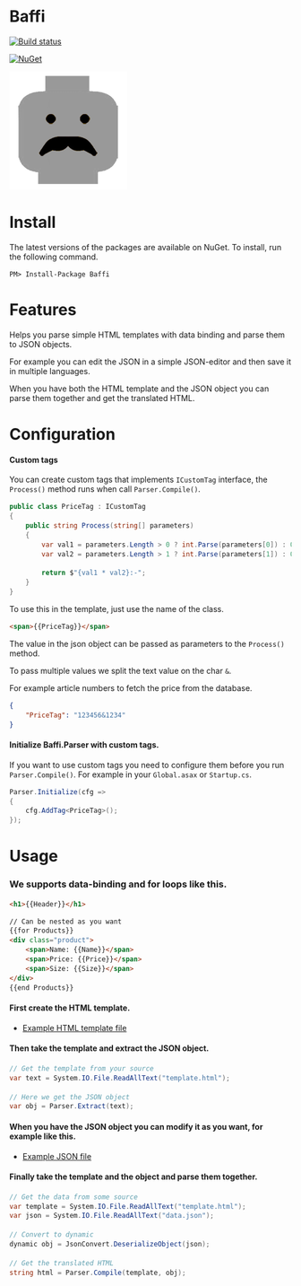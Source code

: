 # Baffi

[![Build status](https://ci.appveyor.com/api/projects/status/a078txulxuq5pc5l?svg=true)](https://ci.appveyor.com/project/viktornilsson91/baffi)

[![NuGet](https://img.shields.io/nuget/v/baffi.svg)](https://www.nuget.org/packages/baffi/)

![baffi-logo](baffi-logo.png)

# Install

The latest versions of the packages are available on NuGet. To install, run the following command.
```
PM> Install-Package Baffi
```

# Features

Helps you parse simple HTML templates with data binding and parse them to JSON objects.

For example you can edit the JSON in a simple JSON-editor and then save it in multiple languages.

When you have both the HTML template and the JSON object you can parse them together and get the translated HTML.

# Configuration

#### Custom tags
You can create custom tags that implements `ICustomTag` interface,
the `Process()` method runs when call `Parser.Compile()`.
```csharp
public class PriceTag : ICustomTag
{
    public string Process(string[] parameters)
    {
        var val1 = parameters.Length > 0 ? int.Parse(parameters[0]) : 0;
        var val2 = parameters.Length > 1 ? int.Parse(parameters[1]) : 0;

        return $"{val1 * val2}:-";
    }
}
```

To use this in the template, just use the name of the class.
```html
<span>{{PriceTag}}</span>
```

The value in the json object can be passed as parameters to the `Process()` method.

To pass multiple values we split the text value on the char `&`.

For example article numbers to fetch the price from the database.
```json
{
    "PriceTag": "123456&1234"
}
```

#### Initialize Baffi.Parser with custom tags.
If you want to use custom tags you need to configure them before you run `Parser.Compile()`.
For example in your `Global.asax` or `Startup.cs`.
```csharp
Parser.Initialize(cfg =>
{
    cfg.AddTag<PriceTag>();
});
```

# Usage

### We supports data-binding and for loops like this.
```html
<h1>{{Header}}</h1>
```
```html
// Can be nested as you want
{{for Products}}
<div class="product">
    <span>Name: {{Name}}</span>
    <span>Price: {{Price}}</span>
    <span>Size: {{Size}}</span>
</div>
{{end Products}}
```

#### First create the HTML template.
* [Example HTML template file](Baffi.Tests/Content/template.html)

#### Then take the template and extract the JSON object.
```csharp
// Get the template from your source
var text = System.IO.File.ReadAllText("template.html");

// Here we get the JSON object
var obj = Parser.Extract(text);
```

#### When you have the JSON object you can modify it as you want, for example like this.

* [Example JSON file](Baffi.Tests/Content/data.json)

#### Finally take the template and the object and parse them together.
```csharp
// Get the data from some source
var template = System.IO.File.ReadAllText("template.html");
var json = System.IO.File.ReadAllText("data.json");

// Convert to dynamic
dynamic obj = JsonConvert.DeserializeObject(json);

// Get the translated HTML
string html = Parser.Compile(template, obj);
```
